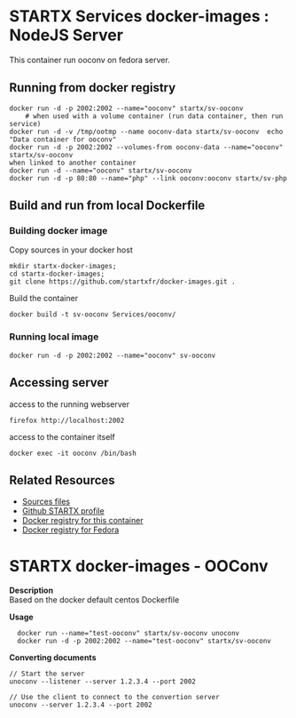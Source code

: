 # STARTX Services docker-images : NodeJS Server
This container run ooconv on fedora server.

## Running from docker registry

	docker run -d -p 2002:2002 --name="ooconv" startx/sv-ooconv
        # when used with a volume container (run data container, then run service)
	docker run -d -v /tmp/ootmp --name ooconv-data startx/sv-ooconv  echo "Data container for ooconv"
	docker run -d -p 2002:2002 --volumes-from ooconv-data --name="ooconv" startx/sv-ooconv
	when linked to another container
	docker run -d --name="ooconv" startx/sv-ooconv
	docker run -d -p 80:80 --name="php" --link ooconv:ooconv startx/sv-php

## Build and run from local Dockerfile
### Building docker image
Copy sources in your docker host 

	mkdir startx-docker-images; 
	cd startx-docker-images;
	git clone https://github.com/startxfr/docker-images.git .

Build the container

	docker build -t sv-ooconv Services/ooconv/

### Running local image

	docker run -d -p 2002:2002 --name="ooconv" sv-ooconv

## Accessing server
access to the running webserver

	firefox http://localhost:2002

access to the container itself

	docker exec -it ooconv /bin/bash

## Related Resources
* [Sources files](https://github.com/startxfr/docker-images/tree/master/Services/ooconv)
* [Github STARTX profile](https://github.com/startxfr/docker-images)
* [Docker registry for this container](https://registry.hub.docker.com/u/startx/sv-ooconv/)
* [Docker registry for Fedora](https://registry.hub.docker.com/u/fedora/)

STARTX docker-images - OOConv
=============================

**Description**  
Based on the docker default centos Dockerfile

**Usage**  

	  docker run --name="test-ooconv" startx/sv-ooconv unoconv
	  docker run -d -p 2002:2002 --name="test-ooconv" startx/sv-ooconv


**Converting documents**

	// Start the server 
	unoconv --listener --server 1.2.3.4 --port 2002

	// Use the client to connect to the convertion server
	unoconv --server 1.2.3.4 --port 2002
